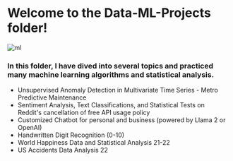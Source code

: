 # Welcome to the Data-ML-Projects folder!
![ml](https://github.com/WilliamLu1999/Data-ML-Projects/assets/34665648/227e2bee-8a55-49aa-a195-cd72bd110d4f)
### In this folder, I have dived into several topics and practiced many machine learning algorithms and statistical analysis. 
- Unsupervised Anomaly Detection in Multivariate Time Series - Metro Predictive Maintenance
- Sentiment Analysis, Text Classifications, and Statistical Tests on Reddit's cancellation of free API usage policy
- Customized Chatbot for personal and business (powered by Llama 2 or OpenAI)
- Handwritten Digit Recognition (0-10)
- World Happiness Data and Statistical Analysis 21-22
- US Accidents Data Analysis 22

